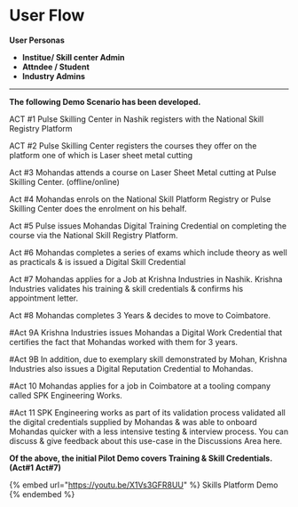 # User Flow

**User Personas**

* **Institue/ Skill center Admin**
* **Attndee / Student**
* **Industry Admins**

****

**The following Demo Scenario has been developed.**&#x20;

ACT #1 Pulse Skilling Center in Nashik registers with the National Skill Registry Platform&#x20;

ACT #2 Pulse Skilling Center registers the courses they offer on the platform one of which is Laser sheet metal cutting&#x20;

Act #3 Mohandas attends a course on Laser Sheet Metal cutting at Pulse Skilling Center. (offline/online)&#x20;

Act #4 Mohandas enrols on the National Skill Platform Registry or Pulse Skilling Center does the enrolment on his behalf.&#x20;

Act #5 Pulse issues Mohandas Digital Training Credential on completing the course via the National Skill Registry Platform.&#x20;

Act #6 Mohandas completes a series of exams which include theory as well as practicals & is issued a Digital Skill Credential&#x20;

Act #7 Mohandas applies for a Job at Krishna Industries in Nashik. Krishna Industries validates his training & skill credentials & confirms his appointment letter.&#x20;

Act #8 Mohandas completes 3 Years & decides to move to Coimbatore.&#x20;

\#Act 9A Krishna Industries issues Mohandas a Digital Work Credential that certifies the fact that Mohandas worked with them for 3 years.&#x20;

\#Act 9B In addition, due to exemplary skill demonstrated by Mohan, Krishna Industries also issues a Digital Reputation Credential to Mohandas.&#x20;

\#Act 10 Mohandas applies for a job in Coimbatore at a tooling company called SPK Engineering Works.&#x20;

\#Act 11 SPK Engineering works as part of its validation process validated all the digital credentials supplied by Mohandas & was able to onboard Mohandas quicker with a less intensive testing & interview process. You can discuss & give feedback about this use-case in the Discussions Area here.

**Of the above, the initial Pilot Demo covers Training & Skill Credentials. (Act#1 Act#7)**&#x20;

{% embed url="https://youtu.be/X1Vs3GFR8UU" %}
Skills Platform Demo
{% endembed %}
